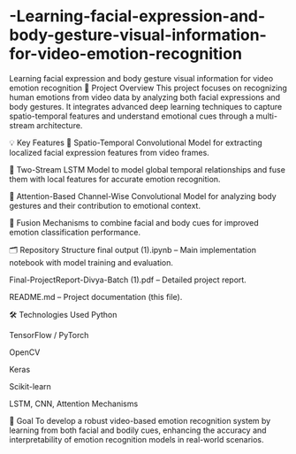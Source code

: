 # -Learning-facial-expression-and-body-gesture-visual-information-for-video-emotion-recognition
 Learning facial expression and body gesture visual information for video emotion recognition
📄 Project Overview
This project focuses on recognizing human emotions from video data by analyzing both facial expressions and body gestures. It integrates advanced deep learning techniques to capture spatio-temporal features and understand emotional cues through a multi-stream architecture.

💡 Key Features
🧠 Spatio-Temporal Convolutional Model for extracting localized facial expression features from video frames.

🔁 Two-Stream LSTM Model to model global temporal relationships and fuse them with local features for accurate emotion recognition.

💃 Attention-Based Channel-Wise Convolutional Model for analyzing body gestures and their contribution to emotional context.

🔗 Fusion Mechanisms to combine facial and body cues for improved emotion classification performance.

🗂️ Repository Structure
final output (1).ipynb – Main implementation notebook with model training and evaluation.

Final-ProjectReport-Divya-Batch (1).pdf – Detailed project report.

README.md – Project documentation (this file).

🛠️ Technologies Used
Python

TensorFlow / PyTorch

OpenCV

Keras

Scikit-learn

LSTM, CNN, Attention Mechanisms

📌 Goal
To develop a robust video-based emotion recognition system by learning from both facial and bodily cues, enhancing the accuracy and interpretability of emotion recognition models in real-world scenarios.

